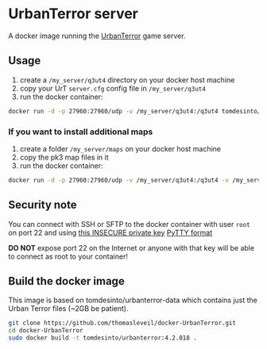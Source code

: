 UrbanTerror server
==================

A docker image running the [UrbanTerror](http://urbanterror.info) game server.


Usage
-----

1. create a `/my_server/q3ut4` directory on your docker host machine
2. copy your UrT `server.cfg` config file in `/my_server/q3ut4`
4. run the docker container:

```bash
docker run -d -p 27960:27960/udp -v /my_server/q3ut4:/q3ut4 tomdesinto/urbanterror:4.2.018
```

### If you want to install additional maps

1. create a folder `/my_server/maps` on your docker host machine
2. copy the pk3 map files in it
4. run the docker container:

```bash
docker run -d -p 27960:27960/udp -v /my_server/q3ut4:/q3ut4 -v /my_server/maps:/maps tomdesinto/urbanterror:4.2.018
```

Security note
-------------

You can connect with SSH or SFTP to the docker container with user `root` on port 22 and using [this INSECURE private key](http://bit.ly/1hc36Ii) [PyTTY format](http://bit.ly/NfDhxG)   
   
**DO NOT** expose port 22 on the Internet or anyone with that key will be able to connect as root to your container!                             


Build the docker image
----------------------

This image is based on tomdesinto/urbanterror-data which contains just the Urban Terror files (~2GB be patient).

```bash
git clone https://github.com/thomasleveil/docker-UrbanTerror.git
cd docker-UrbanTerror
sudo docker build -t tomdesinto/urbanterror:4.2.018 .
```

